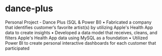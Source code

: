 # dance-plus
Personal Project - Dance Plus (SQL & Power BI)
• Fabricated a company that identifies customer’s favorite artist(s) by utilizing Apple's Health App data to create insights
• Developed a data model that receives, cleans, and filters Apple's Health App data using MySQL as a foundation
• Utilized Power BI to create personal interactive dashboards for each customer that participated
